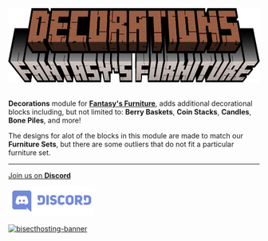 <center><img src="https://raw.githubusercontent.com/ApexStudios-Dev/.github/refs/heads/master/assets/minecraft/fantasyfurniture_decorations/banner.png" alt="mod-logo" width="573" height="149"></center>

<br>

**Decorations** module for [**Fantasy's Furniture**](https://modrinth.com/mod/fantasy-furniture), adds additional decorational blocks including, but not limited to: **Berry Baskets**, **Coin Stacks**, **Candles**, **Bone Piles**, and more!

The designs for alot of the blocks in this module are made to match our **Furniture Sets**, but there are some outliers that do not fit a particular furniture set.

---

[Join us on **Discord**](https://discord.apexstudios.dev/)

[<img src="https://raw.githubusercontent.com/ApexStudios-Dev/.github/refs/heads/master/assets/third_party/discord_banner.svg" alt="discord-banner" width="174" height="59">](https://discord.apexstudios.dev/)

[![bisecthosting-banner](https://www.bisecthosting.com/partners/custom-banners/f4d8198a-6c2a-4d86-8d74-1977589e8ef7.webp)](https://www.bisecthosting.com/apexstudios)

